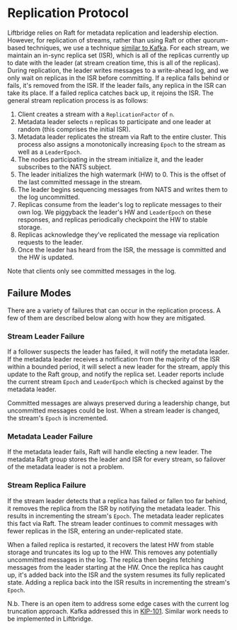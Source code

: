 # Replication Protocol

Liftbridge relies on Raft for metadata replication and leadership election.
However, for replication of streams, rather than using Raft or other
quorum-based techniques, we use a technique [similar to
Kafka](https://www.confluent.io/blog/hands-free-kafka-replication-a-lesson-in-operational-simplicity/).
For each stream, we maintain an in-sync replica set (ISR), which is all of the
replicas currently up to date with the leader (at stream creation time, this is
all of the replicas). During replication, the leader writes messages to a
write-ahead log, and we only wait on replicas in the ISR before committing. If
a replica falls behind or fails, it's removed from the ISR. If the leader
fails, any replica in the ISR can take its place. If a failed replica catches
back up, it rejoins the ISR. The general stream replication process is as
follows:

1. Client creates a stream with a `ReplicationFactor` of `n`.
1. Metadata leader selects `n` replicas to participate and one leader at random
   (this comprises the initial ISR).
1. Metadata leader replicates the stream via Raft to the entire cluster. This
   process also assigns a monotonically increasing `Epoch` to the stream as
   well as a `LeaderEpoch`.
1. The nodes participating in the stream initialize it, and the leader
   subscribes to the NATS subject.
1. The leader initializes the high watermark (HW) to 0. This is the offset of
   the last committed message in the stream.
1. The leader begins sequencing messages from NATS and writes them to the log
   uncommitted.
1. Replicas consume from the leader's log to replicate messages to their own
   log. We piggyback the leader's HW and `LeaderEpoch` on these responses, and
   replicas periodically checkpoint the HW to stable storage.
1. Replicas acknowledge they've replicated the message via replication requests
   to the leader.
1. Once the leader has heard from the ISR, the message is committed and the HW
   is updated.

Note that clients only see committed messages in the log.

## Failure Modes

There are a variety of failures that can occur in the replication process. A
few of them are described below along with how they are mitigated.

### Stream Leader Failure

If a follower suspects the leader has failed, it will notify the metadata
leader. If the metadata leader receives a notification from the majority of the
ISR within a bounded period, it will select a new leader for the stream, apply
this update to the Raft group, and notify the replica set. Leader reports
include the current stream `Epoch` and `LeaderEpoch` which is checked against
by the metadata leader.

Committed messages are always preserved during a leadership change, but
uncommitted messages could be lost. When a stream leader is changed, the
stream's `Epoch` is incremented.

### Metadata Leader Failure

If the metadata leader fails, Raft will handle electing a new leader. The
metadata Raft group stores the leader and ISR for every stream, so failover of
the metadata leader is not a problem.

### Stream Replica Failure

If the stream leader detects that a replica has failed or fallen too far
behind, it removes the replica from the ISR by notifying the metadata leader.
This results in incrementing the stream's `Epoch`. The metadata leader
replicates this fact via Raft. The stream leader continues to commit messages
with fewer replicas in the ISR, entering an under-replicated state.

When a failed replica is restarted, it recovers the latest HW from stable
storage and truncates its log up to the HW. This removes any potentially
uncommitted messages in the log. The replica then begins fetching messages from
the leader starting at the HW. Once the replica has caught up, it's added back
into the ISR and the system resumes its fully replicated state. Adding a
replica back into the ISR results in incrementing the stream's `Epoch`.

N.b. There is an open item to address some edge cases with the current log
truncation approach. Kafka addressed this in
[KIP-101](https://cwiki.apache.org/confluence/display/KAFKA/KIP-101+-+Alter+Replication+Protocol+to+use+Leader+Epoch+rather+than+High+Watermark+for+Truncation).
Similar work needs to be implemented in Liftbridge.
